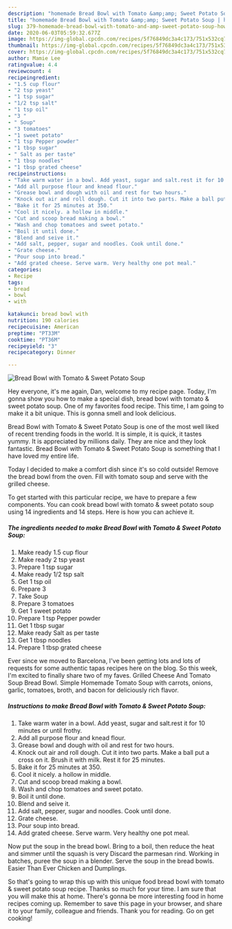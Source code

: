 ```yaml
---
description: "homemade Bread Bowl with Tomato &amp;amp; Sweet Potato Soup | how long to bake Bread Bowl with Tomato &amp;amp; Sweet Potato Soup"
title: "homemade Bread Bowl with Tomato &amp;amp; Sweet Potato Soup | how long to bake Bread Bowl with Tomato &amp;amp; Sweet Potato Soup"
slug: 379-homemade-bread-bowl-with-tomato-and-amp-sweet-potato-soup-how-long-to-bake-bread-bowl-with-tomato-and-amp-sweet-potato-soup
date: 2020-06-03T05:59:32.677Z
image: https://img-global.cpcdn.com/recipes/5f76849dc3a4c173/751x532cq70/bread-bowl-with-tomato-sweet-potato-soup-recipe-main-photo.jpg
thumbnail: https://img-global.cpcdn.com/recipes/5f76849dc3a4c173/751x532cq70/bread-bowl-with-tomato-sweet-potato-soup-recipe-main-photo.jpg
cover: https://img-global.cpcdn.com/recipes/5f76849dc3a4c173/751x532cq70/bread-bowl-with-tomato-sweet-potato-soup-recipe-main-photo.jpg
author: Mamie Lee
ratingvalue: 4.4
reviewcount: 4
recipeingredient:
- "1.5 cup flour"
- "2 tsp yeast"
- "1 tsp sugar"
- "1/2 tsp salt"
- "1 tsp oil"
- "3 "
- " Soup"
- "3 tomatoes"
- "1 sweet potato"
- "1 tsp Pepper powder"
- "1 tbsp sugar"
- " Salt as per taste"
- "1 tbsp noodles"
- "1 tbsp grated cheese"
recipeinstructions:
- "Take warm water in a bowl. Add yeast, sugar and salt.rest it for 10 minutes or until frothy."
- "Add all purpose flour and knead flour."
- "Grease bowl and dough with oil and rest for two hours."
- "Knock out air and roll dough. Cut it into two parts. Make a ball put a cross on it. Brush it with milk. Rest it for 25 minutes."
- "Bake it for 25 minutes at 350."
- "Cool it nicely. a hollow in middle."
- "Cut and scoop bread making a bowl."
- "Wash and chop tomatoes and sweet potato."
- "Boil it until done."
- "Blend and seive it."
- "Add salt, pepper, sugar and noodles. Cook until done."
- "Grate cheese."
- "Pour soup into bread."
- "Add grated cheese. Serve warm. Very healthy one pot meal."
categories:
- Recipe
tags:
- bread
- bowl
- with

katakunci: bread bowl with 
nutrition: 190 calories
recipecuisine: American
preptime: "PT33M"
cooktime: "PT36M"
recipeyield: "3"
recipecategory: Dinner

---
```



![Bread Bowl with Tomato &amp; Sweet Potato Soup](https://img-global.cpcdn.com/recipes/5f76849dc3a4c173/751x532cq70/bread-bowl-with-tomato-sweet-potato-soup-recipe-main-photo.jpg)

Hey everyone, it's me again, Dan, welcome to my recipe page. Today, I'm gonna show you how to make a special dish, bread bowl with tomato &amp; sweet potato soup. One of my favorites food recipe. This time, I am going to make it a bit unique. This is gonna smell and look delicious.

Bread Bowl with Tomato &amp; Sweet Potato Soup is one of the most well liked of recent trending foods in the world. It is simple, it is quick, it tastes yummy. It is appreciated by millions daily. They are nice and they look fantastic. Bread Bowl with Tomato &amp; Sweet Potato Soup is something that I have loved my entire life.

Today I decided to make a comfort dish since it&#39;s so cold outside! Remove the bread bowl from the oven. Fill with tomato soup and serve with the grilled cheese.


To get started with this particular recipe, we have to prepare a few components. You can cook bread bowl with tomato &amp; sweet potato soup using 14 ingredients and 14 steps. Here is how you can achieve it.

<!--inarticleads1-->

##### The ingredients needed to make Bread Bowl with Tomato &amp; Sweet Potato Soup:

1. Make ready 1.5 cup flour
1. Make ready 2 tsp yeast
1. Prepare 1 tsp sugar
1. Make ready 1/2 tsp salt
1. Get 1 tsp oil
1. Prepare 3 
1. Take  Soup
1. Prepare 3 tomatoes
1. Get 1 sweet potato
1. Prepare 1 tsp Pepper powder
1. Get 1 tbsp sugar
1. Make ready  Salt as per taste
1. Get 1 tbsp noodles
1. Prepare 1 tbsp grated cheese


Ever since we moved to Barcelona, I&#39;ve been getting lots and lots of requests for some authentic tapas recipes here on the blog. So this week, I&#39;m excited to finally share two of my faves. Grilled Cheese And Tomato Soup Bread Bowl. Simple Homemade Tomato Soup with carrots, onions, garlic, tomatoes, broth, and bacon for deliciously rich flavor. 

<!--inarticleads2-->

##### Instructions to make Bread Bowl with Tomato &amp; Sweet Potato Soup:

1. Take warm water in a bowl. Add yeast, sugar and salt.rest it for 10 minutes or until frothy.
1. Add all purpose flour and knead flour.
1. Grease bowl and dough with oil and rest for two hours.
1. Knock out air and roll dough. Cut it into two parts. Make a ball put a cross on it. Brush it with milk. Rest it for 25 minutes.
1. Bake it for 25 minutes at 350.
1. Cool it nicely. a hollow in middle.
1. Cut and scoop bread making a bowl.
1. Wash and chop tomatoes and sweet potato.
1. Boil it until done.
1. Blend and seive it.
1. Add salt, pepper, sugar and noodles. Cook until done.
1. Grate cheese.
1. Pour soup into bread.
1. Add grated cheese. Serve warm. Very healthy one pot meal.


Now put the soup in the bread bowl. Bring to a boil, then reduce the heat and simmer until the squash is very Discard the parmesan rind. Working in batches, puree the soup in a blender. Serve the soup in the bread bowls. Easier Than Ever Chicken and Dumplings. 

So that's going to wrap this up with this unique food bread bowl with tomato &amp; sweet potato soup recipe. Thanks so much for your time. I am sure that you will make this at home. There's gonna be more interesting food in home recipes coming up. Remember to save this page in your browser, and share it to your family, colleague and friends. Thank you for reading. Go on get cooking!
